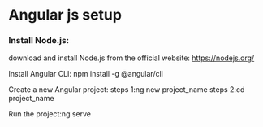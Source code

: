 # Angular js setup

### Install Node.js:
download and install Node.js from the official website: https://nodejs.org/

Install Angular CLI: npm install -g @angular/cli


Create a new Angular project: 
steps 1:ng new project_name
steps 2:cd project_name

Run the project:ng serve

